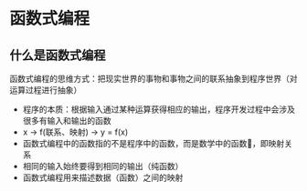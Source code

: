 
# 函数式编程
## 什么是函数式编程
函数式编程的思维方式：把现实世界的事物和事物之间的联系抽象到程序世界（对运算过程进行抽象）
+ 程序的本质：根据输入通过某种运算获得相应的输出，程序开发过程中会涉及很多有输入和输出的函数
+ x -> f(联系、映射) -> y = f(x)
+ 函数式编程中的函数指的不是程序中的函数，而是数学中的函数，即映射关系
+ 相同的输入始终要得到相同的输出（纯函数）
+ 函数式编程用来描述数据（函数）之间的映射
